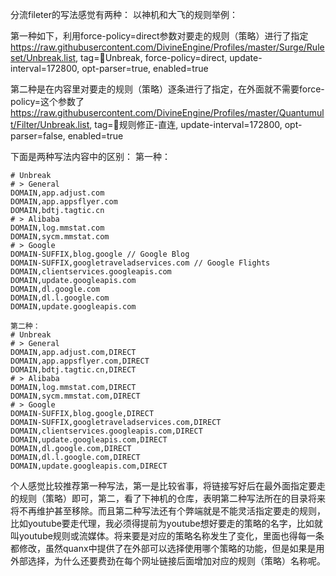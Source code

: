分流fileter的写法感觉有两种：
以神机和大飞的规则举例：

第一种如下，利用force-policy=direct参数对要走的规则（策略）进行了指定
https://raw.githubusercontent.com/DivineEngine/Profiles/master/Surge/Ruleset/Unbreak.list, tag=🔂Unbreak, force-policy=direct, update-interval=172800, opt-parser=true, enabled=true

第二种是在内容里对要走的规则（策略）逐条进行了指定，在外面就不需要force-policy=这个参数了
https://raw.githubusercontent.com/DivineEngine/Profiles/master/Quantumult/Filter/Unbreak.list, tag=🎯规则修正-直连, update-interval=172800, opt-parser=false, enabled=true

下面是两种写法内容中的区别：
第一种：
```
# Unbreak
# > General
DOMAIN,app.adjust.com
DOMAIN,app.appsflyer.com
DOMAIN,bdtj.tagtic.cn
# > Alibaba
DOMAIN,log.mmstat.com
DOMAIN,sycm.mmstat.com
# > Google
DOMAIN-SUFFIX,blog.google // Google Blog
DOMAIN-SUFFIX,googletraveladservices.com // Google Flights
DOMAIN,clientservices.googleapis.com
DOMAIN,update.googleapis.com
DOMAIN,dl.google.com
DOMAIN,dl.l.google.com
DOMAIN,update.googleapis.com

第二种：
# Unbreak
# > General
DOMAIN,app.adjust.com,DIRECT
DOMAIN,app.appsflyer.com,DIRECT
DOMAIN,bdtj.tagtic.cn,DIRECT
# > Alibaba
DOMAIN,log.mmstat.com,DIRECT
DOMAIN,sycm.mmstat.com,DIRECT
# > Google
DOMAIN-SUFFIX,blog.google,DIRECT
DOMAIN-SUFFIX,googletraveladservices.com,DIRECT
DOMAIN,clientservices.googleapis.com,DIRECT
DOMAIN,update.googleapis.com,DIRECT
DOMAIN,dl.google.com,DIRECT
DOMAIN,dl.l.google.com,DIRECT
DOMAIN,update.googleapis.com,DIRECT
```
个人感觉比较推荐第一种写法，第一是比较省事，将链接写好后在最外面指定要走的规则（策略）即可，第二，看了下神机的仓库，表明第二种写法所在的目录将来将不再维护甚至移除。而且第二种写法还有个弊端就是不能灵活指定要走的规则，比如youtube要走代理，我必须得提前为youtube想好要走的策略的名字，比如就叫youtube规则或流媒体。将来要是对应的策略名称发生了变化，里面也得每一条都修改，虽然quanx中提供了在外部可以选择使用哪个策略的功能，但是如果是用外部选择，为什么还要费劲在每个网址链接后面增加对应的规则（策略）名称呢。
